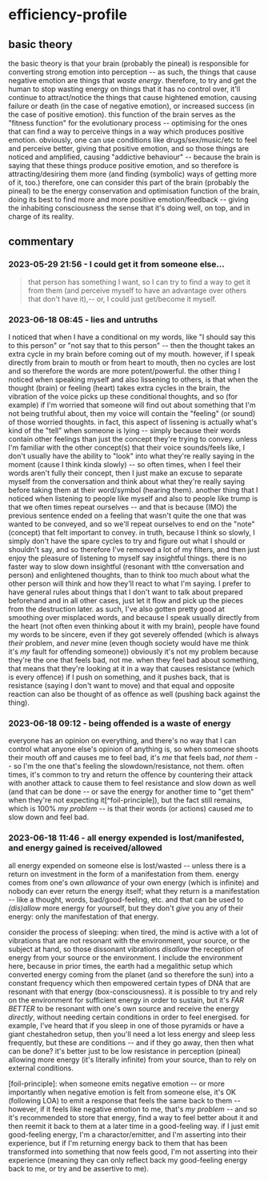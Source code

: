 # efficiency-profile

## basic theory

the basic theory is that your brain (probably the pineal) is responsible for converting strong emotion into perception -- as such, the things that cause negative emotion are things that *waste energy*. therefore, to try and get the human to stop wasting energy on things that it has no control over, it'll continue to attract/notice the things that cause hightened emotion, causing failure or death (in the case of negative emotion), or increased success (in the case of positive emotion).
  this function of the brain serves as the "fitness function" for the evolutionary process -- optimising for the ones that can find a way to perceive things in a way which produces positive emotion.
  obviously, one can use conditions like drugs/sex/music/etc to feel and perceive better, giving that positive emotion, and so those things are noticed and amplified, causing "addictive behaviour" -- because the brain is saying that these things produce positive emotion, and so therefore is attracting/desiring them more (and finding (symbolic) ways of getting more of it, too.)
therefore, one can consider this part of the brain (probably the pineal) to be the energy conservation and optimisation function of the brain, doing its best to find more and more positive emotion/feedback -- giving the inhabiting consciousness the sense that it's doing well, on top, and in charge of its reality.

## commentary

### 2023-05-29 21:56 - I could get it from someone else...

> that person has something I want, so I can try to find a way to get it from them (and perceive myself to have an advantage over others that don't have it),-- or, I could just get/become it myself.

### 2023-06-18 08:45 - lies and untruths

I noticed that when I have a conditional on my words, like "I should say this to this person" or "not say that to this person" -- then the thought takes an extra cycle in my brain before coming out of my mouth. however, if I speak directly from brain to mouth or from heart to mouth, then no cycles are lost and so therefore the words are more potent/powerful.
  the other thing I noticed when speaking myself and also lissening to others, is that when the thought (brain) or feeling (heart) takes extra cycles in the brain, the vibration of the voice picks up these conditional thoughts, and so (for example) if I'm worried that someone will find out about something that I'm not being truthful about, then my voice will contain the "feeling" (or sound) of those worried thoughts.
    in fact, this aspect of lissening is actually what's kind of the "tell" when someone is lying -- simply because their words contain other feelings than just the concept they're trying to convey. unless I'm familiar with the other concept(s) that their voice sounds/feels like, I don't usually have the ability to "look" into what they're really saying in the moment (cause I think kinda slowly) -- so often times, when I feel their words aren't fully their concept, then I just make an excuse to separate myself from the conversation and think about what they're really saying before taking them at their word/symbol (hearing them).
  another thing that I noticed when listening to people like myself and also to people like trump is that we often times repeat ourselves -- and that is because (IMO) the previous sentence ended on a feeling that wasn't quite the one that was wanted to be conveyed, and so we'll repeat ourselves to end on the "note" (concept) that felt important to convey.
in truth, because I think so slowly, I simply don't have the spare cycles to try and figure out what I should or shouldn't say, and so therefore I've removed a lot of my filters, and then just enjoy the pleasure of listening to myself say insightful things. there is no faster way to slow down insightful (resonant with tthe conversation and person) and enlightened thoughts, than to think too much about what the other person will think and how they'll react to what I'm saying.
I prefer to have general rules about things that I don't want to talk about prepared beforehand and in all other cases, just let it flow and pick up the pieces from the destruction later.
  as such, I've also gotten pretty good at smoothing over misplaced words, and because I speak usually directly from the heart (not often even thinking about it with my brain), people have found my words to be sincere, even if they got severely offended (which is always *their* problem, and *never* mine (even though society would have me think it's *my* fault for offending someone))
    obviously it's not my problem because they're the one that feels bad, not me. when they feel bad about something, that means that they're looking at it in a way that causes resistance (which is every offence)
      if I push on something, and it pushes back, that is resistance (saying I don't want to move) and that equal and opposite reaction can also be thought of as offence as well (pushing back against the thing).

### 2023-06-18 09:12 - being offended is a waste of energy

everyone has an opinion on everything, and there's no way that I can control what anyone else's opinion of anything is, so when someone shoots their mouth off and causes me to feel bad, it's *me* that feels bad, *not them* -- so I'm the one that's feeling the slowdown/resistance, not them.
  often times, it's common to try and return the offence by countering their attack with another attack to cause them to feel resistance and slow down as well (and that can be done -- or save the energy for another time to "get them" when they're not expecting it[^foil-principle]), but the fact still remains, which is 100% *my problem* -- is that their words (or actions) caused *me* to slow down and feel bad.

### 2023-06-18 11:46 - all energy expended is lost/manifested, and energy gained is received/allowed

all energy expended on someone else is lost/wasted -- unless there is a return on investment in the form of a manifestation from them. energy comes from one's own *allowance* of your own energy (which is infinite) and nobody can ever return the energy itself; what they return is a manifestation -- like a thought, words, bad/good-feeling, etc. and that can be used to *(dis)allow* more energy for yourself, but they don't *give* you any of their energy: only the manifestation of that energy.

consider the process of sleeping: when tired, the mind is active with a lot of vibrations that are not resonant with the environment, your source, or the subject at hand, so those dissonant vibrations *disallow* the reception of energy from your source or the environment.
  I include the environment here, because in prior times, the earth had a megalithic setup which converted energy coming from the planet (and so therefore the sun) into a constant frequency which then empowered certain types of DNA that are resonant with that energy (box-consciousness). it is possible to try and rely on the environment for sufficient energy in order to sustain, but it's *FAR BETTER* to be resonant with one's own source and receive the energy *directly*, without needing certain conditions in order to feel energised.
  for example, I've heard that if you sleep in one of those pyramids or have a giant chestahedron setup, then you'll need a lot less energy and sleep less frequently, but these are conditions -- and if they go away, then then what can be done? it's better just to be low resistance in perception (pineal) allowing more energy (it's literally infinite) from your source, than to rely on external conditions.

[foil-principle]: when someone emits negative emotion -- or more importantly when negative emotion is felt from someone else, it's OK (following LOA) to emit a response that feels the same back to them -- however, if it feels like negative emotion to me, that's *my problem* -- and so it's recommended to store that energy, find a way to feel better about it and then reemit it back to them at a later time in a good-feeling way. if I just emit good-feeling energy, I'm a charactor/emitter, and I'm asserting into their experience, but if I'm returning energy back to them that has been transformed into something that now feels good, I'm not asserting into their experience (meaning they can only reflect back my good-feeling energy back to me, or try and be assertive to me).
